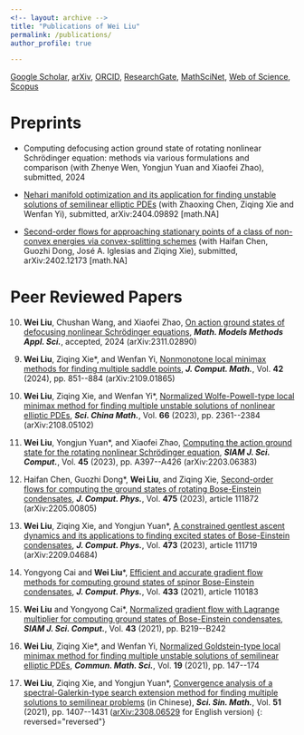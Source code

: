 ```yaml
---
<!-- layout: archive -->
title: "Publications of Wei Liu"
permalink: /publications/
author_profile: true

---
```



<!-- **Academic Profile**: -->
<!-- URLs: -->
[Google Scholar](https://scholar.google.com/citations?user=boygCawAAAAJ&hl=en), 
[arXiv](http://arxiv.org/a/liu_w_9), 
[ORCID](https://orcid.org/0000-0002-2926-2667), 
[ResearchGate](https://www.researchgate.net/profile/Wei-Liu-698), 
[MathSciNet](https://mathscinet.ams.org/mathscinet/MRAuthorID/1423454),
[Web of Science](https://www.webofscience.com/wos/author/record/HGB-8197-2022), 
[Scopus](http://www.scopus.com/inward/authorDetails.url?authorID=57221932549&partnerID=MN8TOARS)

 
<!-- {% if author.googlescholar %}
  You can also find my articles on <u><a href="{{author.googlescholar}}">my Google Scholar profile</a>.</u>
{% endif %} 

{% include base_path %}

{% for post in site.publications reversed %}
  {% include archive-single.html %}
{% endfor %}
 -->
 
 
Preprints
======

* <!--  **Wei Liu**, Zhenye Wen, Yongjun Yuan, and Xiaofei Zhao*, -->
  Computing defocusing action ground state of rotating nonlinear Schrödinger equation: methods via various formulations and comparison
  (with Zhenye Wen, Yongjun Yuan and Xiaofei Zhao),
  submitted, 2024
  <!-- _**J. Comput. Phys.**_ -->


* <!--  Zhaoxing Chen, Wei Liu, Ziqing Xie*, Wenfan Yi, -->
  [Nehari manifold optimization and its application for finding unstable solutions of semilinear elliptic PDEs](https://arxiv.org/abs/2404.09892)
  (with Zhaoxing Chen, Ziqing Xie and Wenfan Yi),
  submitted, arXiv:2404.09892 [math.NA]
  <!-- _**SIAM J. Sci. Comput.**_ -->


* <!-- Haifan Chen, Guozhi Dong*, José A. Iglesias, **Wei Liu**, and Ziqing Xie, -->
  [Second-order flows for approaching stationary points of a class of non-convex energies via convex-splitting schemes](https://arxiv.org/abs/2402.12173)
  (with Haifan Chen, Guozhi Dong, José A. Iglesias and Ziqing Xie),
  submitted, arXiv:2402.12173 [math.NA]
  <!-- _**SIAM J. Sci. Comput.**_ -->



Peer Reviewed Papers
======


<!-- Accepted
====== -->


<!-- Published
====== -->


10. **Wei Liu**, Chushan Wang, and Xiaofei Zhao, 
  [On action ground states of defocusing nonlinear Schrödinger equations](https://arxiv.org/abs/2311.02890),
  _**Math. Models Methods Appl. Sci.**_, accepted, 2024 (arXiv:2311.02890)
  <!-- arXiv:2311.02890 [math.AP] -->

9. **Wei Liu**, Ziqing Xie*, and Wenfan Yi, 
  [Nonmonotone local minimax methods for finding multiple saddle points](https://doi.org/10.4208/jcm.2301-m2022-0106), 
  _**J. Comput. Math.**_, Vol. **42** (2024), pp. 851--884 (arXiv:2109.01865)

8. **Wei Liu**, Ziqing Xie, and Wenfan Yi*, 
  [Normalized Wolfe-Powell-type local minimax method for finding multiple unstable solutions of nonlinear elliptic PDEs](https://www.sciengine.com/SCM/doi/10.1007/s11425-021-2093-1), 
  _**Sci. China Math.**_, Vol. **66** (2023), pp. 2361--2384 (arXiv:2108.05102) 

7. **Wei Liu**, Yongjun Yuan*, and Xiaofei Zhao,
  [Computing the action ground state for the rotating nonlinear Schrödinger equation](https://doi.org/10.1137/22M148416X), 
  _**SIAM J. Sci. Comput.**_, Vol. **45** (2023), pp. A397--A426 (arXiv:2203.06383)

6. Haifan Chen, Guozhi Dong*, **Wei Liu**, and Ziqing Xie, 
  [Second-order flows for computing the ground states of rotating Bose-Einstein condensates](https://doi.org/10.1016/j.jcp.2022.111872),
  _**J. Comput. Phys.**_, Vol. **475** (2023), article 111872 (arXiv:2205.00805)

5. **Wei Liu**, Ziqing Xie, and Yongjun Yuan*,
  [A constrained gentlest ascent dynamics and its applications to finding excited states of Bose-Einstein condensates](https://doi.org/10.1016/j.jcp.2022.111719), 
  _**J. Comput. Phys.**_, Vol. **473** (2023), article 111719 (arXiv:2209.04684)

4. Yongyong Cai and **Wei Liu***,
  [Efficient and accurate gradient flow methods for computing ground states of spinor Bose-Einstein condensates](https://doi.org/10.1016/j.jcp.2021.110183), 
  _**J. Comput. Phys.**_, Vol. **433** (2021), article 110183

3. **Wei Liu** and Yongyong Cai*, 
  [Normalized gradient flow with Lagrange multiplier for computing ground states of Bose-Einstein condensates](https://doi.org/10.1137/20M1328002), 
  _**SIAM J. Sci. Comput.**_, Vol. **43** (2021), pp. B219--B242

2. **Wei Liu**, Ziqing Xie*, and Wenfan Yi, 
  [Normalized Goldstein-type local minimax method for finding multiple unstable solutions of semilinear elliptic PDEs](https://doi.org/10.4310/CMS.2021.v19.n1.a6), 
  _**Commun. Math. Sci.**_, Vol. **19** (2021), pp. 147--174

1. **Wei Liu**, Ziqing Xie, and Yongjun Yuan*, 
  [Convergence analysis of a spectral-Galerkin-type search extension method for finding multiple solutions to semilinear problems](https://doi.org/10.1360/SCM-2019-0357) (in Chinese),
  _**Sci. Sin. Math.**_, Vol. **51** (2021), pp. 1407--1431
  ([arXiv:2308.06529](https://arxiv.org/abs/2308.06529) for English version)
{: reversed="reversed"}


